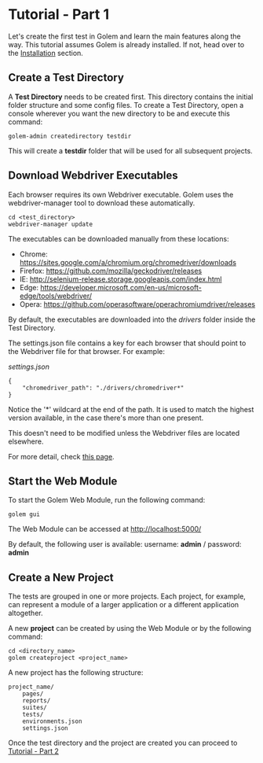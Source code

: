 Tutorial - Part 1
==================================================

Let's create the first test in Golem and learn the main features along the way.
This tutorial assumes Golem is already installed. If not, head over to the [Installation](installation.html) section.


## Create a Test Directory

A **Test Directory** needs to be created first. This directory contains the initial folder structure and some config files.
To create a Test Directory, open a console wherever you want the new directory to be and execute this command:

```
golem-admin createdirectory testdir
```

This will create a **testdir** folder that will be used for all subsequent projects.


## Download Webdriver Executables

Each browser requires its own Webdriver executable. Golem uses the webdriver-manager tool to download these automatically.

```
cd <test_directory>
webdriver-manager update
``` 

The executables can be downloaded manually from these locations:

* Chrome: <https://sites.google.com/a/chromium.org/chromedriver/downloads>
* Firefox: <https://github.com/mozilla/geckodriver/releases>
* IE: <http://selenium-release.storage.googleapis.com/index.html>
* Edge: <https://developer.microsoft.com/en-us/microsoft-edge/tools/webdriver/>
* Opera: <https://github.com/operasoftware/operachromiumdriver/releases>

By default, the executables are downloaded into the *drivers* folder inside the Test Directory.

The settings.json file contains a key for each browser that should point to the Webdriver file for that browser.
For example:

*settings.json*
```
{
    "chromedriver_path": "./drivers/chromedriver*"
}
```

Notice the '\*' wildcard at the end of the path. It is used to match the highest version available, in the case there's more than one present.

This doesn't need to be modified unless the Webdriver files are located elsewhere.


For more detail, check [this page](browsers.html#webdriver-manager).


## Start the Web Module

To start the Golem Web Module, run the following command:

```
golem gui
```

The Web Module can be accessed at [http://localhost:5000/](http://localhost:5000/)

By default, the following user is available: username: **admin** / password: **admin**



## Create a New Project

The tests are grouped in one or more projects. Each project, for example, can represent a module of a larger application or a different application altogether.  

A new **project** can be created by using the Web Module or by the following command:

```
cd <directory_name>
golem createproject <project_name>
```

A new project has the following structure:
```
project_name/
    pages/
    reports/
    suites/
    tests/
    environments.json
    settings.json
```


Once the test directory and the project are created you can proceed to [Tutorial - Part 2](tutorial-part-2.html)